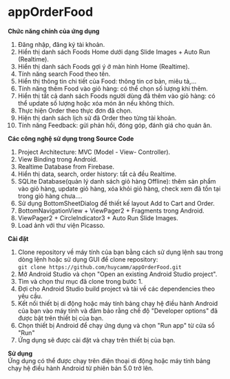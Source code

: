 # appOrderFood
**Chức năng chính của ứng dụng**<br>
1. Đăng nhập, đăng ký tài khoản.
2. Hiển thị danh sách Foods Home dưới dạng Slide Images + Auto Run (Realtime).
3. Hiển thị danh sách Foods gợi ý ở màn hình Home (Realtime).
4. Tính năng search Food theo tên.
5. Hiển thị thông tin chi tiết của Food: thông tin cơ bản, miêu tả,...
6. Tính năng thêm Food vào giỏ hàng: có thể chọn số lượng khi thêm.
7. Hiển thị tất cả danh sách Foods người dùng đã thêm vào giỏ hàng: có thể update số lượng hoặc xóa món ăn nếu không thích.
8. Thực hiện Order theo thực đơn đã chọn.
9. Hiện thị danh sách lịch sử đã Order theo từng tài khoản.
10. Tính năng Feedback: gửi phản hồi, đóng góp, đánh giá cho quán ăn.<br>

**Các công nghệ sử dụng trong Source Code**
1. Project Architecture: MVC (Model - View- Controller).
2. View Binding trong Android.
3. Realtime Database from Firebase.
4. Hiển thị data, search, order history: tất cả đều Realtime.
5. SQLite Database(quản lý danh sách giỏ hàng Offline): thêm sản phẩm vào giỏ hàng, update giỏ hàng, xóa khỏi giỏ hàng, check xem đã tồn tại trong giỏ hàng chưa….
6. Sử dụng BottomSheetDialog để thiết kế layout Add to Cart and Order.
7. BottomNavigationView + ViewPager2 + Fragments trong Android.
8. ViewPager2 + CircleIndicator3 + Auto Run Slide Images.
9. Load ảnh với thư viện Picasso.

**Cài đặt**
1. Clone repository về máy tính của bạn bằng cách sử dụng lệnh sau trong dòng lệnh hoặc sử dụng GUI để clone repository:<br>
 ``git clone https://github.com/huycamm/appOrderFood.git``
 2. Mở Android Studio và chọn "Open an existing Android Studio project".
 3. Tìm và chọn thư mục đã clone trong bước 1.
 4. Đợi cho Android Studio build project và tải về các dependencies theo yêu cầu.
 5. Kết nối thiết bị di động hoặc máy tính bảng chạy hệ điều hành Android của bạn vào máy tính và đảm bảo rằng chế độ "Developer options" đã được bật trên thiết bị của bạn.
 6. Chọn thiết bị Android để chạy ứng dụng và chọn "Run app" từ cửa sổ "Run"
 7. Ứng dụng sẽ được cài đặt và chạy trên thiết bị của bạn.<br>


**Sử dụng**<br>
Ứng dụng có thể được chạy trên điện thoại di động hoặc máy tính bảng chạy hệ điều hành Android từ phiên bản 5.0 trở lên.<br>


 
